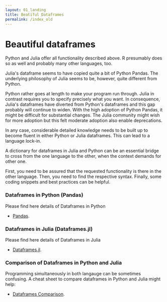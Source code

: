 ```yaml
---
layout: 01_landing
title: Beatiful Dataframes
permalink: /index_old
---
```




# Beautiful dataframes

Python and Julia offer all functionality described above. R presumably does so as well and probably many other languages, too. 

Julia's dataframe seems to have copied quite a bit of Python Pandas. The underlying philosophy of Julia seems to be, however, quite different from Python.

Python rather goes at length to make your program run through. Julia in contrast requires you to specify precisely what you want. In consequence, Julia's dataframes have diverted from Python's dataframes and this gap probably will continue to widen. With the high adoption of Python Pandas, it might be difficult for substantial changes. The Julia community might wish for more adoption but this felt moderate adoption also enable deprecations.

In any case, considerable detailed knowledge needs to be built up to become fluent in either Python or Julia dataframes. This can lead to a language lock-in.

A dictionary for dataframes in Julia and Python can be an essential bridge to cross from the one language to the other, when the context demands for other one.

First, you need to be assured that the requested functionality is there in the other language.
Then, you need to find the respective syntax.
Finally, some coding snippets and best practices can be helpful.


### Dataframes in Python (Pandas)

Please find here details of Dataframes in Python
- [Pandas](pandas).


### Dataframes in Julia (Dataframes.jl)

Please find here details of Dataframes in Julia
- [Dataframes.jl](dfjulia).


### Comparison of Dataframes in Python and Julia

Programming simultaneously in both langauge can be sometimes confusing. A cheat sheet to compare dataframes in Python and Julia might help:
- [Dataframes Comparison](dfcomparison).